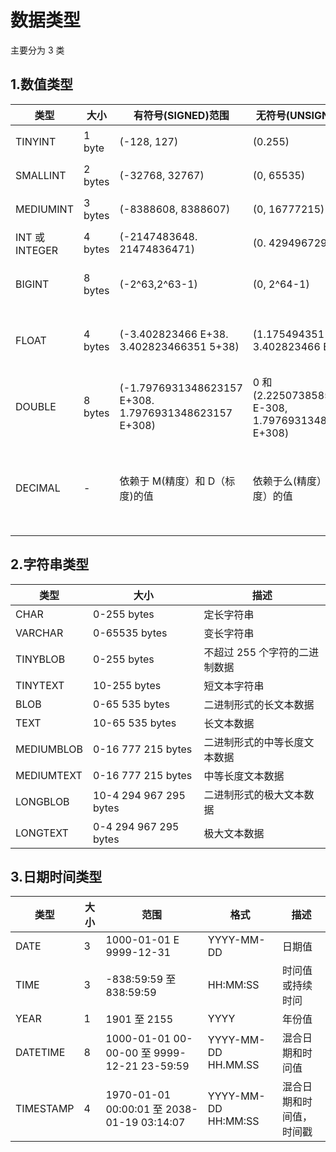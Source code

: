 # 数据类型

主要分为 3 类

## 1.数值类型

| 类型           | 大小    | 有符号(SIGNED)范围                                    | 无符号(UNSIGNED)范围                                     | 描述                 |
| -------------- | ------- | ----------------------------------------------------- | -------------------------------------------------------- | -------------------- |
| TINYINT        | 1 byte  | (-128, 127)                                           | (0.255)                                                  | 小整数債             |
| SMALLINT       | 2 bytes | (-32768, 32767)                                       | (0, 65535)                                               | 大整数值             |
| MEDIUMINT      | 3 bytes | (-8388608, 8388607)                                   | (0, 16777215)                                            | 大整数偵             |
| INT 或 INTEGER | 4 bytes | (-2147483648. 21474836471)                            | (0. 4294967295)                                          | 大整数值             |
| BIGINT         | 8 bytes | (-2^63,2^63-1)                                        | (0, 2^64-1)                                              | 极大整数值           |
| FLOAT          | 4 bytes | (-3.402823466 E+38. 3.402823466351 5+38)              | (1.175494351 E-38, 3.402823466 E+38)                     | 单精度浮点数值       |
| DOUBLE         | 8 bytes | (-1.7976931348623157 E+308. 1.7976931348623157 E+308) | 0 和(2.2250738585072014 E-308, 1.7976931348623157 E+308) | 双精度浮点数值       |
| DECIMAL        | -       | 依赖于 M(精度）和 D（标度)的值                        | 依赖于么(精度）和口(标度）的值                           | 小数值（精确定点数） |

## 2.字符串类型

| 类型       | 大小                   | 描述                          |
| ---------- | ---------------------- | ----------------------------- |
| CHAR       | 0-255 bytes            | 定长字符串                    |
| VARCHAR    | 0-65535 bytes          | 变长字符串                    |
| TINYBLOB   | 0-255 bytes            | 不超过 255 个字符的二进制数据 |
| TINYTEXT   | 10-255 bytes           | 短文本字符串                  |
| BLOB       | 0-65 535 bytes         | 二进制形式的长文本数据        |
| TEXT       | 10-65 535 bytes        | 长文本数据                    |
| MEDIUMBLOB | 0-16 777 215 bytes     | 二进制形式的中等长度文本数据  |
| MEDIUMTEXT | 0-16 777 215 bytes     | 中等长度文本数据              |
| LONGBLOB   | 10-4 294 967 295 bytes | 二进制形式的极大文本数据      |
| LONGTEXT   | 0-4 294 967 295 bytes  | 极大文本数据                  |

## 3.日期时间类型

| 类型      | 大小 | 范围                                       | 格式                | 描述                     |
| --------- | ---- | ------------------------------------------ | ------------------- | ------------------------ |
| DATE      | 3    | 1000-01-01 E 9999-12-31                    | YYYY-MM-DD          | 日期值                   |
| TIME      | 3    | -838:59:59 至 838:59:59                    | HH:MM:SS            | 时问值或持续时问         |
| YEAR      | 1    | 1901 至 2155                               | YYYY                | 年份值                   |
| DATETIME  | 8    | 1000-01-01 00-00-00 至 9999-12-21 23-59:59 | YYYY-MM-DD HH.MM.SS | 混合日期和时问值         |
| TIMESTAMP | 4    | 1970-01-01 00:00:01 至 2038-01-19 03:14:07 | YYYY-MM-DD HH:MM:SS | 混合日期和时间值，时间戳 |
